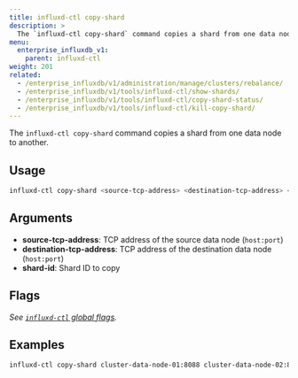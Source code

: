 ```yaml
---
title: influxd-ctl copy-shard
description: >
  The `influxd-ctl copy-shard` command copies a shard from one data node to another.
menu:
  enterprise_influxdb_v1:
    parent: influxd-ctl
weight: 201
related:
  - /enterprise_influxdb/v1/administration/manage/clusters/rebalance/
  - /enterprise_influxdb/v1/tools/influxd-ctl/show-shards/
  - /enterprise_influxdb/v1/tools/influxd-ctl/copy-shard-status/
  - /enterprise_influxdb/v1/tools/influxd-ctl/kill-copy-shard/
---
```


The `influxd-ctl copy-shard` command copies a shard from one data node to another.

## Usage

```sh
influxd-ctl copy-shard <source-tcp-address> <destination-tcp-address> <shard-id>
```

## Arguments

- **source-tcp-address**: TCP address of the source data node (`host:port`) 
- **destination-tcp-address**: TCP address of the destination data node (`host:port`)
- **shard-id**: Shard ID to copy

## Flags

_See [`influxd-ctl` global flags](/enterprise_influxdb/v1/tools/influxd-ctl/#influxd-ctl-global-flags)._


## Examples

```bash
influxd-ctl copy-shard cluster-data-node-01:8088 cluster-data-node-02:8088 22
```
